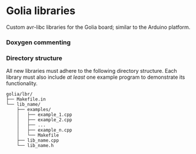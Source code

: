 # Golia libraries

Custom avr-libc libraries for the Golia board; similar to the Arduino platform.

### Doxygen commenting



### Directory structure

All new libraries must adhere to the following directory structure. Each
library must also include *at least* one example program to demonstrate its
functionality.

```
golia/lbr/
├── Makefile.in
└── lib_name/
    ├── examples/
    │   ├── example_1.cpp
    │   ├── example_2.cpp
    │   ├── ...
    │   ├── example_n.cpp
    │   └── Makefile
    ├── lib_name.cpp
    └── lib_name.h
```
